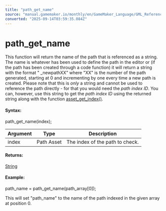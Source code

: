 ```yaml
---
title: "path_get_name"
source: "manual.gamemaker.io/monthly/en/GameMaker_Language/GML_Reference/Asset_Management/Paths/path_get_name.htm"
converted: "2025-09-14T03:59:35.084Z"
---
```


# path\_get\_name

This function will return the name of the path that is referenced as a string. The name is whatever has been used to define the path in the editor or (if the path has been created through a code function) it will return a string with the format " \_newpathXX" where "XX" is the number of the path generated, starting at 0 and incrementing by one every time a new path is created. Please note that this is _only_ a string and cannot be used to reference the path directly - for that you would need the _path index ID_. You can, however, use this string to get the _path index ID_ using the returned string along with the function [asset\_get\_index()](../Assets_And_Tags/asset_get_index.md).

#### Syntax:

path\_get\_name(index);

| Argument | Type | Description |
| --- | --- | --- |
| index | Path Asset | The index of the path to check. |

#### Returns:

[String](../../../GML_Overview/Data_Types.md)

#### Example:

path\_name = path\_get\_name(path\_array\[0\]);

This will set "path\_name" to the name of the path indexed in the given array at position 0.